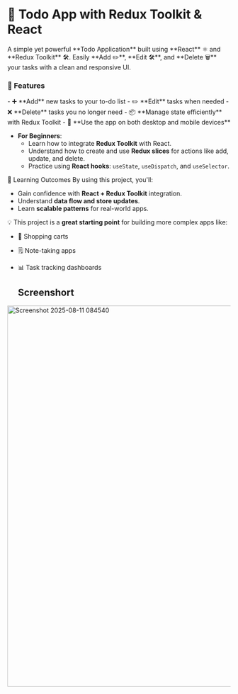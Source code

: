 <h1>📝 Todo App with Redux Toolkit & React</h1>
A simple yet powerful **Todo Application** built using **React** ⚛️ and **Redux Toolkit** 🛠️.  
Easily **Add ✏️**, **Edit 🛠️**, and **Delete 🗑️** your tasks with a clean and responsive UI.  

<h3> 🚀 Features</h3>
- ➕ **Add** new tasks to your to-do list
- ✏️ **Edit** tasks when needed
- ❌ **Delete** tasks you no longer need
- 📦 **Manage state efficiently** with Redux Toolkit
- 📱 **Use the app on both desktop and mobile devices**

- **For Beginners**:
  - Learn how to integrate **Redux Toolkit** with React.
  - Understand how to create and use **Redux slices** for actions like add, update, and delete.
  - Practice using **React hooks**: `useState`, `useDispatch`, and `useSelector`.

 🎯 Learning Outcomes
By using this project, you'll:
- Gain confidence with **React + Redux Toolkit** integration.
- Understand **data flow and store updates**.
- Learn **scalable patterns** for real-world apps.

💡 This project is a **great starting point** for building more complex apps like:
- 🛒 Shopping carts
- 🗒️ Note-taking apps
- 📊 Task tracking dashboards

  <h2>Screenshort</h2>
  

<img width="1888" height="861" alt="Screenshot 2025-08-11 084540" src="https://github.com/user-attachments/assets/f4e1d840-1c8e-4bc0-9a04-eeea09225cb2" />
